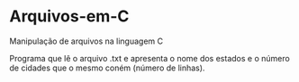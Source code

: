 # Arquivos-em-C
Manipulação de arquivos na linguagem C

Programa que lê o arquivo .txt e apresenta o nome dos estados e o número de cidades que o mesmo coném (número de linhas).
